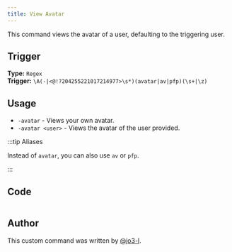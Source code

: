 ```yaml
---
title: View Avatar
---
```


This command views the avatar of a user, defaulting to the triggering user.

## Trigger

**Type:** `Regex`<br />
**Trigger:** `\A(-|<@!?204255221017214977>\s*)(avatar|av|pfp)(\s+|\z)`

## Usage

- `-avatar` - Views your own avatar.
- `-avatar <user>` - Views the avatar of the user provided.

:::tip Aliases

Instead of `avatar`, you can also use `av` or `pfp`.

:::

## Code

```gotmpl file=../../../src/info/avatar.go.tmpl

```

## Author

This custom command was written by [@jo3-l](https://github.com/jo3-l).
